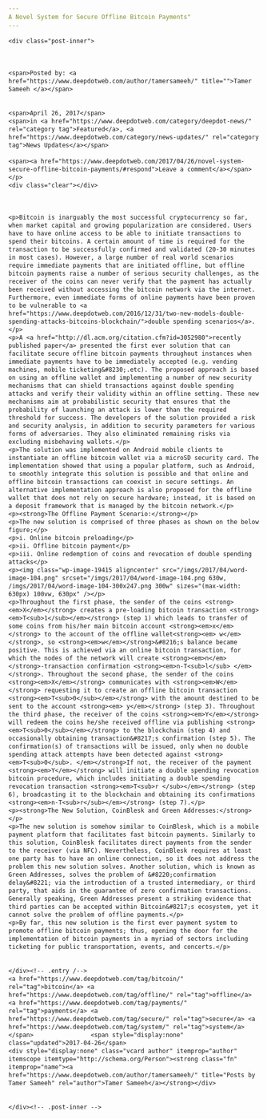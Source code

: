 ```yaml
---
A Novel System for Secure Offline Bitcoin Payments"
---
```

<article class="post-listing post-19401 post type-post status-publish format-standard has-post-thumbnail hentry  tag-bitcoin tag-offline tag-payments tag-secure tag-system">
    
    <div class="post-inner">
    
    
        
    <span>Posted by: <a href="https://www.deepdotweb.com/author/tamersameeh/" title="">Tamer Sameeh </a></span>
    
    
    <span>April 26, 2017</span>
    <span>in <a href="https://www.deepdotweb.com/category/deepdot-news/" rel="category tag">Featured</a>, <a href="https://www.deepdotweb.com/category/news-updates/" rel="category tag">News Updates</a></span>
    
    <span><a href="https://www.deepdotweb.com/2017/04/26/novel-system-secure-offline-bitcoin-payments/#respond">Leave a comment</a></span>
    </p>
    <div class="clear"></div>
    
    
    
    <p>Bitcoin is inarguably the most successful cryptocurrency so far, when market capital and growing popularization are considered. Users have to have online access to be able to initiate transactions to spend their bitcoins. A certain amount of time is required for the transaction to be successfully confirmed and validated (20-30 minutes in most cases). However, a large number of real world scenarios require immediate payments that are initiated offline, but offline bitcoin payments raise a number of serious security challenges, as the receiver of the coins can never verify that the payment has actually been received without accessing the bitcoin network via the internet. Furthermore, even immediate forms of online payments have been proven to be vulnerable to <a href="https://www.deepdotweb.com/2016/12/31/two-new-models-double-spending-attacks-bitcoins-blockchain/">double spending scenarios</a>.</p>
    <p>A <a href="http://dl.acm.org/citation.cfm?id=3052980">recently published paper</a> presented the first ever solution that can facilitate secure offline bitcoin payments throughout instances when immediate payments have to be immediately accepted (e.g. vending machines, mobile ticketing&#8230;.etc). The proposed approach is based on using an offline wallet and implementing a number of new security mechanisms that can shield transactions against double spending attacks and verify their validity within an offline setting. These new mechanisms aim at probabilistic security that ensures that the probability of launching an attack is lower than the required threshold for success. The developers of the solution provided a risk and security analysis, in addition to security parameters for various forms of adversaries. They also eliminated remaining risks via excluding misbehaving wallets.</p>
    <p>The solution was implemented on Android mobile clients to instantiate an offline bitcoin wallet via a microSD security card. The implementation showed that using a popular platform, such as Android, to smoothly integrate this solution is possible and that online and offline bitcoin transactions can coexist in secure settings. An alternative implementation approach is also proposed for the offline wallet that does not rely on secure hardware; instead, it is based on a deposit framework that is managed by the bitcoin network.</p>
    <p><strong>The Offline Payment Scenario:</strong></p>
    <p>The new solution is comprised of three phases as shown on the below figure;</p>
    <p>i. Online bitcoin preloading</p>
    <p>ii. Offline bitcoin payment</p>
    <p>iii. Online redemption of coins and revocation of double spending attacks</p>
    <p><img class="wp-image-19415 aligncenter" src="/imgs/2017/04/word-image-104.png" srcset="/imgs/2017/04/word-image-104.png 630w, /imgs/2017/04/word-image-104-300x247.png 300w" sizes="(max-width: 630px) 100vw, 630px" /></p>
    <p>Throughout the first phase, the sender of the coins <strong><em>X</em></strong> creates a pre-loading bitcoin transaction <strong><em>T<sub>1</sub></em></strong> (step 1) which leads to transfer of some coins from his/her main bitcoin account <strong><em>x</em></strong> to the account of the offline wallet<strong><em> w</em></strong>, so <strong><em>w</em></strong>&#8216;s balance became positive. This is achieved via an online bitcoin transaction, for which the nodes of the network will create <strong><em>n</em></strong>-transaction confirmation <strong><em>n-T<sub>l</sub> </em></strong>. Throughout the second phase, the sender of the coins <strong><em>X</em></strong> communicates with <strong><em>W</em></strong> requesting it to create an offline bitcoin transaction <strong><em>T<sub>0</sub></em></strong> with the amount destined to be sent to the account <strong><em> y</em></strong> (step 3). Throughout the third phase, the receiver of the coins <strong><em>Y</em></strong> will redeem the coins he/she received offline via publishing <strong><em>T<sub>0</sub></em></strong> to the blockchain (step 4) and occasionally obtaining transaction&#8217;s confirmation (step 5). The confirmation(s) of transactions will be issued, only when no double spending attack attempts have been detected against <strong><em>T<sub>0</sub>. </em></strong>If not, the receiver of the payment <strong><em>Y</em></strong> will initiate a double spending revocation bitcoin procedure, which includes initiating a double spending revocation transaction <strong><em>T<sub>r </sub></em></strong> (step 6), broadcasting it to the blockchain and obtaining its confirmations <strong><em>n-T<sub>r</sub></em></strong> (step 7).</p>
    <p><strong>The New Solution, CoinBlesk and Green Addresses:</strong></p>
    <p>The new solution is somehow similar to CoinBlesk, which is a mobile payment platform that facilitates fast bitcoin payments. Similarly to this solution, CoinBlesk facilitates direct payments from the sender to the receiver (via NFC). Nevertheless, CoinBlesk requires at least one party has to have an online connection, so it does not address the problem this new solution solves. Another solution, which is known as Green Addresses, solves the problem of &#8220;confirmation delay&#8221; via the introduction of a trusted intermediary, or third party, that aids in the guarantee of zero confirmation transactions. Generally speaking, Green Addresses present a striking evidence that third parties can be accepted within Bitcoin&#8217;s ecosystem, yet it cannot solve the problem of offline payments.</p>
    <p>By far, this new solution is the first ever payment system to promote offline bitcoin payments; thus, opening the door for the implementation of bitcoin payments in a myriad of sectors including ticketing for public transportation, events, and concerts.</p>
    
    
    </div><!-- .entry /-->
    <a href="https://www.deepdotweb.com/tag/bitcoin/" rel="tag">bitcoin</a> <a href="https://www.deepdotweb.com/tag/offline/" rel="tag">offline</a> <a href="https://www.deepdotweb.com/tag/payments/" rel="tag">payments</a> <a href="https://www.deepdotweb.com/tag/secure/" rel="tag">secure</a> <a href="https://www.deepdotweb.com/tag/system/" rel="tag">system</a></span>				<span style="display:none" class="updated">2017-04-26</span>
    <div style="display:none" class="vcard author" itemprop="author" itemscope itemtype="http://schema.org/Person"><strong class="fn" itemprop="name"><a href="https://www.deepdotweb.com/author/tamersameeh/" title="Posts by Tamer Sameeh" rel="author">Tamer Sameeh</a></strong></div>
    
    
    </div><!-- .post-inner -->
</article><!-- .post-listing -->

